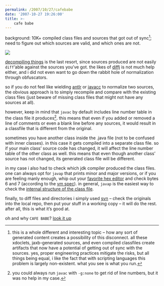 ```yaml
---
permalink: /2007/10/27/cafebabe
date: '2007-10-27 19:26:00'
title: >-
    cafe babe
---
```


background: 10K+ compiled class files and sources that got out of
sync[^1]; need to figure out which sources are valid,
and which ones are not.

<img src="/assets/2007/10/27/man_with_gears.jpg" data-align="right" data-hspace="10" />

[decompiling things](http://www.kpdus.com/jad.html) is the last resort,
since sources produced are not easily `diff`‘able against the sources
you’ve got. the likes of
[diffj](http://www.incava.org/projects/java/diffj/) is not much help
either, and i did not even want to go down the rabbit hole of
normalization through obfuscators.

so if you do not feel like wielding [antlr](http://www.antlr.org/) or
[javacc](https://javacc.dev.java.net/) to normalize two sources, the
obvious approach is to simply recompile and compare with the existing
class files (just beware of missing class files that might not have any
sources at all).

however, keep in mind that `javac` by default includes line number table
in the class file it produces[^2]. this means that even
if you added or removed a line of comments or even a blank line before
any sources, it would result in a classfile that is different from the
original.

sometimes you have another class inside the .java file (not to be
confused with inner classes). in this case it gets compiled into a
separate class file. so if your main class’ source code has changed, it
will affect the line number table of the other class as well. this means
that even though another class’ source has not changed, its generated
class file will be different.

in my case i also had to check which jdk compiler produced the class
files. one can always opt for `javap` that prints minor and major
versions, or if you are feeling manly enough, whip out your [favorite
hex editor](http://www.x-ways.net/winhex/) and check bytes 6 and 7
(according to the [vm
spec](http://java.sun.com/docs/books/jvms/second_edition/html/ClassFile.doc.html)).
in general, `javap` is the easiest way to check the [internal structure
of the class
file](http://en.wikipedia.org/wiki/Class_%28file_format%29).

finally, to diff files and directories i simply used
[svn](http://subversion.tigris.org/) – check the originals into the
local repo, then put your stuff in a working copy – it will do the rest.
after all, this is what it’s good at.

oh and why `CAFE BABE`? [look it up](http://tinyurl.com/2vm4pl)

[^1]: this is a whole different and interesting topic – how any
  sort of generated content creates a possibility of this disconnect. all
  these xdoclets, jaxb-generated sources, and even compiled classfiles
  create artifacts that now have a potential of getting out of sync with
  the sources. yes, proper engineering practices mitigate the risks, but
  all things being equal, i like the fact that with scripting languages
  this problem is largely non-existent. what you see is what you run.

[^2]: you could always run `javac` with `-g:none` to get rid of
  line numbers, but it was no help in my case.
